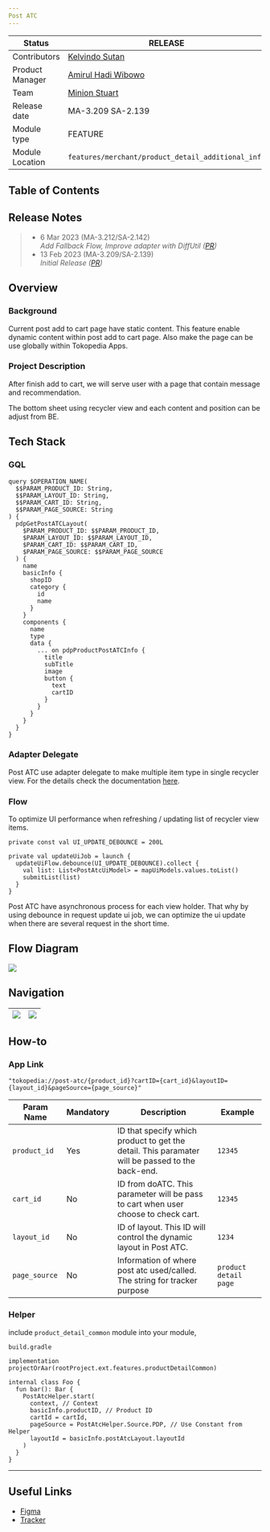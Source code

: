 ```yaml
---
Post ATC
---
```


| **Status** | <!--start status:GREEN-->RELEASE<!--end status--> |
| --- | --- |
| Contributors | [Kelvindo Sutan](https://tokopedia.atlassian.net/wiki/people/5ff2a8fe44065f013f93507c?ref=confluence)  |
| Product Manager | [Amirul Hadi Wibowo](https://tokopedia.atlassian.net/wiki/people/60bdafb9dae567006894003a?ref=confluence)  |
| Team | [Minion Stuart](https://tokopedia.atlassian.net/people/team/eeba862a-bd9d-472c-b901-415b15b1a37e) |
| Release date | <!--start status:GREY-->MA-3.209<!--end status--> <!--start status:GREY-->SA-2.139<!--end status-->  |
| Module type | <!--start status:PURPLE-->FEATURE<!--end status--> |
| Module Location | `features/merchant/product_detail_additional_info` |

## Table of Contents

<!--toc-->

## Release Notes

> - 6 Mar 2023 (MA-3.212/SA-2.142)\
> *Add Fallback Flow, Improve adapter with DiffUtil (*[*PR*](https://github.com/tokopedia/android-tokopedia-core/pull/32026)*)*
> - 13 Feb 2023 (MA-3.209/SA-2.139)\
> *Initial Release (*[*PR*](https://github.com/tokopedia/android-tokopedia-core/pull/31627)*)*

## Overview

### Background

Current post add to cart page have static content. This feature enable dynamic content within post add to cart page. Also make the page can be use globally within Tokopedia Apps.

### Project Description

After finish add to cart, we will serve user with a page that contain message and recommendation.

The bottom sheet using recycler view and each content and position can be adjust from BE.

## Tech Stack

### GQL



```
query $OPERATION_NAME(
  $$PARAM_PRODUCT_ID: String,
  $$PARAM_LAYOUT_ID: String,
  $$PARAM_CART_ID: String,
  $$PARAM_PAGE_SOURCE: String
) {
  pdpGetPostATCLayout(
    $PARAM_PRODUCT_ID: $$PARAM_PRODUCT_ID,
    $PARAM_LAYOUT_ID: $$PARAM_LAYOUT_ID,
    $PARAM_CART_ID: $$PARAM_CART_ID,
    $PARAM_PAGE_SOURCE: $$PARAM_PAGE_SOURCE
  ) {
    name
    basicInfo {
      shopID
      category {
        id
        name
      }
    }
    components {
      name
      type
      data {
        ... on pdpProductPostATCInfo {
          title
          subTitle
          image
          button {
            text
            cartID
          }
        }
      }
    }
  }
}
```

### Adapter Delegate

Post ATC use adapter delegate to make multiple item type in single recycler view. For the details check the documentation [here](https://docs.google.com/presentation/d/1Ay6sIyBK1MBdW-C2s1jm1G5a7ywXPQTM00HxWAiuGMg/edit#slide=id.g63f3db931c_0_66).

### Flow

To optimize UI performance when refreshing / updating list of recycler view items.



```
private const val UI_UPDATE_DEBOUNCE = 200L

private val updateUiJob = launch {
  updateUiFlow.debounce(UI_UPDATE_DEBOUNCE).collect {
    val list: List<PostAtcUiModel> = mapUiModels.values.toList()
    submitList(list)
  }
}
```

Post ATC have asynchronous process for each view holder. That why by using debounce in request update ui job, we can optimize the ui update when there are several request in the short time.

## Flow Diagram

![](https://docs-android.tokopedia.net/images/docs/product_detail_additional_info/post_atc_flow_diagram.png)

## Navigation



| ![](https://docs-android.tokopedia.net/images/docs/product_detail_additional_info/post_atc_navigation_1.png)<br/> | ![](https://docs-android.tokopedia.net/images/docs/product_detail_additional_info/post_atc_navigation_2.png)<br/> |
|-----------------------------------------|-----------------------------------------|

## How-to

### App Link



```
"tokopedia://post-atc/{product_id}?cartID={cart_id}&layoutID={layout_id}&pageSource={page_source}"
```



| **Param Name** | **Mandatory** | **Description** | **Example** |
| --- | --- | --- | --- |
| `product_id` | Yes | ID that specify which product to get the detail. This paramater will be passed to the back-end. | `12345` |
| `cart_id` | No | ID from doATC. This parameter will be pass to cart when user choose to check cart. | `12345` |
| `layout_id` | No | ID of layout. This ID will control the dynamic layout in Post ATC. | `1234` |
| `page_source` | No | Information of where post atc used/called. The string for tracker purpose | `product detail page` |

### Helper

include `product_detail_common` module into your module,

`build.gradle`



```
implementation projectOrAar(rootProject.ext.features.productDetailCommon)
```



```
internal class Foo {
  fun bar(): Bar {
    PostAtcHelper.start(
      context, // Context
      basicInfo.productID, // Product ID
      cartId = cartId,
      pageSource = PostAtcHelper.Source.PDP, // Use Constant from Helper
      layoutId = basicInfo.postAtcLayout.layoutId
    )
  }
}
```



---

## Useful Links

- [Figma](https://www.figma.com/file/50NBvyL7Paanp3vR8jVqM1/Post-ATC?node-id=278%3A62730&t=Z2n7EvKCVupWB1kb-0)
- [Tracker](https://mynakama.tokopedia.com/datatracker/requestdetail/view/3711)

